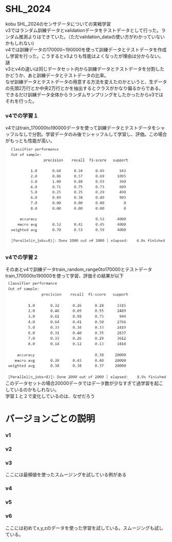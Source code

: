 # SHL_2024
kobu SHL_2024のセンサデータについての実戦学習  
v3ではランダム訓練データとvalidationデータをテストデータとして行った。ランダム推測よりはできていた。（ただvalidation_dataの使い方がわかっていないかもしれない)  
v4では訓練データの170000~190000を使って訓練データとテストデータを作成し学習を行った。こうするとv3よりも性能はよくなったが理由は分からない。謎  
v3とv4の違いは同じデータセット内から訓練データとテストデータを分割したかどうか、あと訓練データとテストデータの比率。  
なぜ訓練データとテストデータの用意する方法を変えたのかというと、生データの先頭2万行とか中央2万行とかを抽出するとクラスがかなり偏るからである。できるだけ訓練データ全体からランダムサンプリングをしたかったからv3ではそれを行った。  

### v4での学習１
v4ではtrain_170000to190000データを使って訓練データとテストデータをシャッフルなしで分割。学習データのみ後でシャッフルして学習し、評価。この場合がもっとも性能が高い。  
![alt text](image.png)  
### v4での学習２  
そのあとv4で訓練データtrain_random_range0to170000とテストデータtrain_170000to190000を使って学習、評価その結果が以下  
![alt text](image-1.png)  
このデータセットの場合20000データではデータ数が少なすぎて過学習を起こしているのかもしれない。  
学習１と２で変化しているのは、なぜだろう  


# バージョンごとの説明
### v1
### v2
### v3
ここには最頻値を使ったスムージングを試している例がある
### v4
### v5
### v6
ここには初めてx,y,zのデータを使った学習を試している。スムージングも試している。